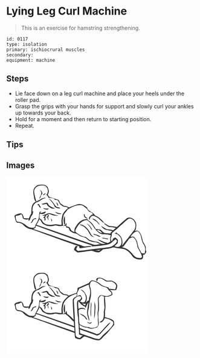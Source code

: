 # Lying Leg Curl Machine
> This is an exercise for hamstring strengthening.

``` 
id: 0117 
type: isolation 
primary: ischiocrural muscles 
secondary:  
equipment: machine 
``` 

## Steps

 - Lie face down on a leg curl machine and place your heels under the roller pad.
 - Grasp the grips with your hands for support and slowly curl your ankles up towards your back.
 - Hold for a moment and then return to starting position.
 - Repeat.

## Tips


## Images

<svg width="278pt" height="175pt" viewBox="0 0 278 175" xmlns="http://www.w3.org/2000/svg"><g fill="#FFF"><path d="M0 0h278v148.5c-2.13-2.72-.65-6.27-1.23-9.38-1.22-3.73-3.69-6.88-5.52-10.3-1.72-7.1-2.77-15.13-8.48-20.31-2.21-2.09-5.35-1.1-8.01-.93.59-.65 1.79-1.95 2.38-2.6.72-5.7 2.19-12.35-1.83-17.21-3.2-4.95-10.16-8.27-15.66-5.17-6.94 5.59-13.41 11.75-20.13 17.6-4.75-1.33-9.7-1.35-14.54-2.06-3.32-1.19-6.11-3.52-9.33-4.95-5.42-6.52-11.6-13.21-19.81-16.07-2.81-7.4-13.75-7.27-15.29-15.44-5.42-4.78-13.01-9.06-20.36-6.26-5.23 2.1-10.72 3.5-15.82 5.91-3.02-2-6.51-3.09-10.13-3.11-1.74-1.46-3.66-2.66-5.52-3.95-3.3-2.11-3-7.44-7.12-8.65-5.34-1.42-10.47-3.55-15.87-4.72-1.15-1.52-2.26-3.07-3.4-4.61.92-2.6 2.5-5.26 1.94-8.12-.66-2.62-1.3-5.3-2.53-7.72-2.2-1.88-4.52-4.32-7.66-4.21-5.51-.17-11.94-.64-16.05 3.81-4.6 3.69-5.2 10.28-4 15.68 1.14 4.87.82 10.45 4.45 14.36-5.45 1.74-7.92 7.64-8.48 12.88-.16 3.5-.42 7-.58 10.5-1.98 2.95-3.41 6.21-4.66 9.52-3.36-.06-6.71-.2-10.06-.47-.76-3.74-1.86-9.16-6.55-9.49-4.32.96-9.21 1.61-12.22 5.22 1.71 4.29 1.53 9.36 4.81 12.94 4.3.9 9.39.82 12.57 4.35 4.27 4.61 9.81 8.1 16.13 8.95 11.02 3.38 21.69 7.85 32.6 11.58 20.7 7.64 41.47 15.08 62.36 22.19.34 1.31.63 2.65 1.12 3.92 7.9-.36 15.56-2.49 23.42-3.21-.75-.54-1.49-1.07-2.23-1.6-3.27.34-6.52.79-9.78 1.13-3.14.5-5.98-1.28-8.78-2.38-31.71-10.15-63.01-21.66-94.65-32.04 1.53-.93 3.04-1.89 4.54-2.86.07-.88.23-2.65.3-3.53 3.18.47 6.23 1.48 9.17 2.73 34.45 12.33 68.78 25 103.51 36.53l-3.02.06c.77.51 1.54 1.03 2.31 1.54 6.6-.5 13.2-.98 19.75-1.93 6.24-.8 12.9-1.24 18.23-4.96 2.9-2.51 5.42-5.51 8.8-7.42 1.02 1.36 3.43 2.51 2.49 4.54-3.03 6.24-9.38 10.26-16.14 11.32-13.18 2.2-26.57 2.75-39.75 4.92-6.76 1.34-13.67 1.71-20.52 2.35-2.2.36-3.29-2.06-4.65-3.33 1.13-2.12 2.2-4.27 3.21-6.45-.94.07-2.84.2-3.78.27-1.79 2.2-3.45 4.62-3.45 7.58 2.48 1.69 4.62 3.96 7.4 5.16 8.75-.49 17.37-2.45 26.09-3.32 2.45-.39 4.7.84 6.95 1.58 3.16 1.22 6.65 1.57 10 1.13 2.63-1.36 4.65-3.6 6.84-5.54 6.41-1.26 13.17-1.06 19.23-3.74 1.59-.81 3.32 0 4.94.25 6.37 1.74 13.18 1.14 19.42 3.46 6.99 3 12.07 9.02 16.25 15.16 4.26 3.56 9.79 5.43 15.35 4.74 4.8.24 5.19-6.08 4.23-9.45 3.86 1.65 5.32-3.08 6.76-5.54l.04.48V175H0V0z"/><path d="M63.96 18.53c3.64-.88 7.45-1.27 11.18-.69 7.05 2.25 10.06 12.95 4.33 18.06 1.9 1.98 3.39 4.3 4.71 6.7 3.83-.49 7.79.06 11.17 1.98.33.45.99 1.36 1.32 1.81 1.92.28 4.23-.29 5.73 1.26 2.4 3.25 3.67 7.47 7.34 9.63 2.76 2.79 6.85 3.08 10.54 3.25.7.78 1.42 1.56 2.14 2.33-3.58 2.61-6.44 6.11-9.1 9.62-2.21 2.73-2.27 6.3-3.15 9.54-1.27 4.46-.32 9.09-.45 13.64-3.68.53-7.22-.8-10.86-.97-4.37-.44-8.5 1.79-12.89.89-5.97.61-12.12-2.29-14.75-7.82-.93-2.53-3.37-3.61-5.54-4.84-.11-2.97.37-5.92.72-8.86 4.2.14 11.2.98 12.01-4.7-3.77.86-7.29 2.6-11.15 3.12.73-1.2 1.44-2.42 2.12-3.66-1.3.76-2.86 1.28-3.84 2.5-.47 3.33-.18 6.76-1.01 10.05-.88 4.8-3.34 9.1-5.84 13.22-1.22 2.02-1.38 4.58-2.89 6.43-5.1 1.21-10.71.48-14.83-2.94-4.79-4.06-10.47-7.81-16.96-8-1.06-.32-2.13-.63-3.21-.92-1.63-3.46-2.85-7.42-1.91-11.25 3.69-.22 7.19-1.1 10.29-3.15 3.44 1.22 2.44 6.03 4.25 8.74 3.38 2.12 7.34 1.92 11.13 1.35l-.64 2.84c2.89-.28 3.24-3.43 4.08-5.59.73-2.69 2.66-4.76 4.17-7.03.4-2.36.99-4.69 1.54-7.02-.5.44-1.52 1.33-2.02 1.77.68-4.02-.22-8.39 1.97-12.04 1.79-4.6 6.38-7.27 10.99-8.32 4.36-2.25 7.96-6.22 13.2-6.43-.27-.28-.79-.85-1.05-1.14-3 .84-6.24 1.26-8.85 3.08-2.3 1.57-4.74 2.94-7.39 3.83-.23.33-.68 1-.91 1.34-1.49-6.33-3.8-12.55-4.37-19.04-.86-5.69 3.5-10.87 8.68-12.57m2.93 8.99c.87 1.14 2.13 2.03 2.66 3.4.11 4.89-2.81 8.95-4.31 13.4 2.31-1.51 3.4-4.11 3.52-6.79 1.01-1.09 1.94-2.25 2.85-3.43-.43-2.88-1.17-6.33-4.72-6.58m6.17 8.99c.33.13 1 .39 1.34.53 1.09-1.52 2.79-2.28 4.39-3.12-2.47-.77-4.61.27-5.73 2.59m10.86 6.84c4.51 5.24 10.01 10.03 12.24 16.79 3.08 2.54 7.08 3.16 10.96 3.07-1.31-2.97-4.82-1.89-7.18-3.07-2.38-1.69-3.69-4.37-5.49-6.59-2.75-4.08-6.28-7.68-10.53-10.2m14.97 7.42c1.15 2.62 2.38 5.19 3.43 7.85 1.51-3.22-.95-6.07-3.43-7.85m-29.18 3.89c3.22 2.03 6.79-.31 10.18-.47 1.85 4.67 6.23 7.16 10.54 9.17 2.23.41 4.52.22 6.78.3-3.05-1.64-6.53-2.38-9.38-4.39-1.88-1.42-4.67-2.54-4.51-5.35l-2.93-2.18c-3.58.9-7.19 1.7-10.68 2.92m-8.77 1.45c.93.23 1.86.46 2.8.68 1.17 2.13 2 5.17 5 5.04-1.22-2.71-2.88-5.18-4.42-7.7-1.12.67-2.25 1.33-3.38 1.98m11.77 6.36c2.48 2.3 5.92 3.28 9.25 3.24.99-.78 1.79-1.75 2.65-2.66-3.98 1.14-7.97.21-11.9-.58m24.23 7.56c2.81 4.25 8.52 5.33 13.09 3.58-4.53-.52-8.98-1.56-13.09-3.58M70.6 76.41c1.94 1.28 4.28 1.34 6.51 1.5-1.29 1.14-2.6 2.26-3.91 3.39.64.3 1.93.9 2.58 1.2.04 1.92-.01 3.85-.01 5.77.8-1 1.58-2.01 2.34-3.04-.38-1.48-.74-2.96-1.08-4.45.79-1.25 1.52-2.54 2.14-3.9 1.08-.6 2.16-1.19 3.25-1.77.99 2.88-1.65 4.28-3.32 6.03l2.2-.09c.89 2.04 1.53 4.17 2.4 6.21 0-2.32-.12-4.66-1.16-6.78 2.97-1.42 1.16-4.15.48-6.39 3.33-.29 6.07 1.64 9.11 2.55 3.79.5 7.72 1.98 11.42.31-6.82.18-12.86-4.24-19.61-4.35-4.4 1.52-8.47 4.13-13.34 3.81m-18.07 8.27c-1.34 2.7-2.56 5.47-4.55 7.79 3.74-.69 4.91-4.67 6.58-7.54 1.67-.56 5.3.05 4.47-2.81-2.2.76-4.38 1.6-6.5 2.56m35.98-2.57c.47 2.46.96 4.92 1.07 7.42.5-1.05 1.01-2.11 1.52-3.16-.34-.4-1.03-1.2-1.37-1.6-.39-.89-.8-1.78-1.22-2.66z"/><path d="M121.68 65.38c7.77-4.29 16.08-9.09 25.26-8.75 5.56 0 9.07 4.64 13.26 7.53 1.71 3.24 4.52 6.62 8.47 6.79 1.25 1.22 2.5 2.45 3.79 3.64-4.25 1.76-10.8 6.16-7.54 11.4 1.11-3.58 2.78-7.83 7.06-8.38 3.5.71 6.66 2.52 9.72 4.31 4.32 3.49 7.88 8.02 13.01 10.45.01.5.04 1.51.06 2.02 3.63 2.04 6.72 5.64 11.14 5.8 3.9.18 7.78.58 11.55 1.68-1.8 1.63-3.61 3.25-5.45 4.84-3.4-1.64-7.2-1.66-10.87-2-4.86-1.1-8.59-4.7-12.97-6.84 1.67 3.15 4.7 5.29 7.6 7.22 4.82 1.25 9.73 2.23 14.67 2.85-1.68 1.4-3.22 2.99-4.06 5.06-3.76-.42-7.57-.39-11.3-.97-3.26-1.51-5.37-4.59-8.14-6.76-2.59-.49-5.26-.48-7.82-1.14-.26.16-.78.48-1.04.63-4.3-7.06-8.74-15.07-16.71-18.48.12-.43.35-1.29.46-1.72-10.17-1.37-19.19 5.96-23.74 14.48-2.66 3.19-3.38 7.46-2.62 11.48-2.38-1.65-5.89-2.11-7.22-4.95-.98-1.62-1.4-3.61-2.82-4.94-1.91-1.12-4.18-1.33-6.24-2.1.18-2.33.28-4.69-.16-7-.53 1.3-1.1 2.59-1.7 3.86-1.51.96-3.32 1.34-4.95 2.07.6-4.53-1.61-9.06-.07-13.5.77-2.66 1.08-5.42 1.7-8.11 2.08-3.8 5.45-6.73 7.67-10.47m32.45 9.57c-1.06 4.45 3.09 8.44 7.4 8.21-1.45-1.25-3.11-2.23-4.55-3.49-1.37-1.53-1.36-3.72-1.72-5.62-.28.22-.85.67-1.13.9m-40.29 13.11c.55 2.57-.35 6.32 2.82 7.38-.12-5.76-.28-11.51-.49-17.27-1.45 3.08-3.07 6.39-2.33 9.89m56.66-5c2.64 3.63 7.76 4.43 10.34 8.16 1.41 1.89 3.02 3.65 5.1 4.81-3.5-5.8-8.42-11.68-15.44-12.97zM235.5 89.5c2.69-2.25 5.33-4.7 8.49-6.25 4.64-.61 9.08 2.79 10.74 7 2.45 4.2 1.87 9.31.52 13.75-4.08 5.91-8.74 11.4-12.97 17.2-1.25 1.77-2.61 3.46-4.23 4.91-3.04 3.54-5.51 7.52-8.52 11.08 3.13-9.24-.64-20.84-10.02-24.68-.1-.63-.28-1.9-.38-2.53-.31.43-.92 1.29-1.23 1.72-1.07.22-2.14.45-3.2.69 1.94 1.03 3.99 1.88 6.18 2.24 2.57 2.28 5.28 4.61 6.73 7.81 1.53 4.97 2.3 11.23-1.74 15.27-3.05 2.87-7.55 1.88-11 .38 2.1-2.06 4.09-4.23 6.33-6.13.26-2.19.45-4.38.42-6.58-1.63-1.42-3.09-3.02-4.7-4.47-3.69-.1-5.67 3.35-6.78 6.37-.37.18-1.12.54-1.49.73-.48-2.27-1.88-4.66-.68-6.93 1.17-2.82 1.73-5.84 1.74-8.88 3.73-3.84 8.37-6.68 12.18-10.44 4.29-4.37 9.54-7.67 13.61-12.26z"/><path d="M65.88 84.14c2.65 2.85 3.87 6.68 6.57 9.53 3.51 1.47 6.68 3.81 10.49 4.48 4.09.65 8.29.27 12.25-.87 4.31-1.35 8.45 1.79 12.78.82 3.3-.54 6.66-.08 9.94-.74.42 1.25.81 2.52 1.2 3.79 1.56.32 3.17.49 4.68 1.05 1.5 1.98 1.11 5.22 3.63 6.43 3.24 1.87 6.44 4.26 10.35 4.33 4.51 1.19 7.62 5.52 12.36 6.28 3.4.4 6.46 2.03 9.34 3.78 4.11 5.32 11.4 6.86 17.76 7.07 3.42.67 6.52 2.33 9.58 3.95-5.3.17-10.94 2.88-15.97.11-37.21-12.47-74.01-26.09-111.23-38.57 2.59-3.51 4.54-7.45 6.27-11.44z"/><path d="M148.86 90.58c2.92-2.92 7.1-4.3 11.18-4.19 6.39 3.77 11.16 9.59 14.83 15.96 4.27 5.17 9.04 10.98 16.09 12.01 5.49.41 11.58-.21 16.53 2.34-1.42 3.91-1.59 8.1-.74 12.16-1.7.98-3.37 2.01-5.03 3.05-7.45-1.61-14.07-5.41-21.27-7.71 4.94 3.91 10.66 6.9 16.61 8.96-2.52.03-5.05.47-7.57.21-3.71-.86-6.57-3.87-10.47-4.16-4.48-.35-8.64-2.08-12.96-3.18-3.53-1.34-5.6-5.06-9.14-6.33-7.47-1.12-14.03-5.29-19.68-10.09-.94-3.24 1.34-6.09 2.91-8.69 1.96-4.13 5.26-7.43 8.71-10.34m10.31 2.57c3.02 2.54 6.43 4.99 7.96 8.79.67 1.77 1.95 3.14 3.6 4.04-2.33-5.33-5.69-10.94-11.56-12.83m-13.61 1.84c2.27 1.79 5.14 2.44 7.67 3.74 2.01 1.3 3.47 3.25 5.24 4.85 4.24 3.64 5.87 9.25 9.33 13.52 1.9 2.35 5.07 2.56 7.75 3.45-3.73-1.83-7.26-4.25-8.63-8.38-2.66-5.19-6.32-9.79-10.82-13.5-3.25-1.85-6.62-4.01-10.54-3.68m26.54 18.24c1.09 1.27 2.34 2.46 4.12 2.59 3.99.63 7.09 4.14 11.33 3.51-4.5-3.51-10.12-4.52-15.45-6.1m16.93 8.08c3.66 2.52 8.5 1.45 12.46 3.34.09-.4.28-1.19.38-1.59-4.25-.77-8.51-1.64-12.84-1.75z"/><path d="M180.08 105.86c4.67-.43 7.78 3.12 10.31 6.46-3.96-.96-8.05-2.95-10.31-6.46zM246.56 119.39c3.51-5.11 8.09-10.99 14.97-10.76 2.52 2.97 5.11 6.17 5.85 10.1 1.26 5.56 2.03 11.52 5.62 16.17 3.62 5.23 2.95 11.79 1.65 17.65-2.16-.05-4.31-.2-6.39-.76-1.44-4.3-4.75-7.66-5.96-12.04-.55-2.28-1.34-4.51-1.72-6.83-.48-4.7-3.17-8.83-6.12-12.37-1.97-2.4-5.3-1.11-7.9-1.16z"/><path d="M244.14 123.03c2.86-1.32 7.16-4 9.82-1.03 5.12 4.99 5.36 12.58 7.08 19.08 3.09 5.83 6.92 11.51 8.35 18.05-1.23 3.58-5.6 2.16-8.45 2.03-6.54-1.04-9.55-7.62-13.96-11.72-4.63-5.04-10.87-8.2-17.56-9.43 1.28-.83 3.04-1.13 3.96-2.45 3.66-4.79 7.05-9.79 10.76-14.53zM176.74 146.43c3.44-.53 6.9-.88 10.36-1.29-1.01.61-2.01 1.23-3 1.85-2.46-.2-4.91-.37-7.36-.56z"/></g><g fill="#333"><path d="M58.03 20.05c4.11-4.45 10.54-3.98 16.05-3.81 3.14-.11 5.46 2.33 7.66 4.21 1.23 2.42 1.87 5.1 2.53 7.72.56 2.86-1.02 5.52-1.94 8.12 1.14 1.54 2.25 3.09 3.4 4.61 5.4 1.17 10.53 3.3 15.87 4.72 4.12 1.21 3.82 6.54 7.12 8.65 1.86 1.29 3.78 2.49 5.52 3.95 3.62.02 7.11 1.11 10.13 3.11 5.1-2.41 10.59-3.81 15.82-5.91 7.35-2.8 14.94 1.48 20.36 6.26 1.54 8.17 12.48 8.04 15.29 15.44 8.21 2.86 14.39 9.55 19.81 16.07 3.22 1.43 6.01 3.76 9.33 4.95 4.84.71 9.79.73 14.54 2.06 6.72-5.85 13.19-12.01 20.13-17.6 5.5-3.1 12.46.22 15.66 5.17 4.02 4.86 2.55 11.51 1.83 17.21-.59.65-1.79 1.95-2.38 2.6 2.66-.17 5.8-1.16 8.01.93 5.71 5.18 6.76 13.21 8.48 20.31 1.83 3.42 4.3 6.57 5.52 10.3.58 3.11-.9 6.66 1.23 9.38v1.31l-.04-.48c-1.44 2.46-2.9 7.19-6.76 5.54.96 3.37.57 9.69-4.23 9.45-5.56.69-11.09-1.18-15.35-4.74-4.18-6.14-9.26-12.16-16.25-15.16-6.24-2.32-13.05-1.72-19.42-3.46-1.62-.25-3.35-1.06-4.94-.25-6.06 2.68-12.82 2.48-19.23 3.74-2.19 1.94-4.21 4.18-6.84 5.54-3.35.44-6.84.09-10-1.13-2.25-.74-4.5-1.97-6.95-1.58-8.72.87-17.34 2.83-26.09 3.32-2.78-1.2-4.92-3.47-7.4-5.16 0-2.96 1.66-5.38 3.45-7.58.94-.07 2.84-.2 3.78-.27-1.01 2.18-2.08 4.33-3.21 6.45 1.36 1.27 2.45 3.69 4.65 3.33 6.85-.64 13.76-1.01 20.52-2.35 13.18-2.17 26.57-2.72 39.75-4.92 6.76-1.06 13.11-5.08 16.14-11.32.94-2.03-1.47-3.18-2.49-4.54-3.38 1.91-5.9 4.91-8.8 7.42-5.33 3.72-11.99 4.16-18.23 4.96-6.55.95-13.15 1.43-19.75 1.93-.77-.51-1.54-1.03-2.31-1.54l3.02-.06c-34.73-11.53-69.06-24.2-103.51-36.53-2.94-1.25-5.99-2.26-9.17-2.73-.07.88-.23 2.65-.3 3.53-1.5.97-3.01 1.93-4.54 2.86 31.64 10.38 62.94 21.89 94.65 32.04 2.8 1.1 5.64 2.88 8.78 2.38 3.26-.34 6.51-.79 9.78-1.13.74.53 1.48 1.06 2.23 1.6-7.86.72-15.52 2.85-23.42 3.21-.49-1.27-.78-2.61-1.12-3.92-20.89-7.11-41.66-14.55-62.36-22.19-10.91-3.73-21.58-8.2-32.6-11.58-6.32-.85-11.86-4.34-16.13-8.95-3.18-3.53-8.27-3.45-12.57-4.35-3.28-3.58-3.1-8.65-4.81-12.94 3.01-3.61 7.9-4.26 12.22-5.22 4.69.33 5.79 5.75 6.55 9.49 3.35.27 6.7.41 10.06.47 1.25-3.31 2.68-6.57 4.66-9.52.16-3.5.42-7 .58-10.5.56-5.24 3.03-11.14 8.48-12.88-3.63-3.91-3.31-9.49-4.45-14.36-1.2-5.4-.6-11.99 4-15.68m5.93-1.52c-5.18 1.7-9.54 6.88-8.68 12.57.57 6.49 2.88 12.71 4.37 19.04.23-.34.68-1.01.91-1.34 2.65-.89 5.09-2.26 7.39-3.83 2.61-1.82 5.85-2.24 8.85-3.08.26.29.78.86 1.05 1.14-5.24.21-8.84 4.18-13.2 6.43-4.61 1.05-9.2 3.72-10.99 8.32-2.19 3.65-1.29 8.02-1.97 12.04.5-.44 1.52-1.33 2.02-1.77-.55 2.33-1.14 4.66-1.54 7.02-1.51 2.27-3.44 4.34-4.17 7.03-.84 2.16-1.19 5.31-4.08 5.59l.64-2.84c-3.79.57-7.75.77-11.13-1.35-1.81-2.71-.81-7.52-4.25-8.74-3.1 2.05-6.6 2.93-10.29 3.15-.94 3.83.28 7.79 1.91 11.25 1.08.29 2.15.6 3.21.92 6.49.19 12.17 3.94 16.96 8 4.12 3.42 9.73 4.15 14.83 2.94 1.51-1.85 1.67-4.41 2.89-6.43 2.5-4.12 4.96-8.42 5.84-13.22.83-3.29.54-6.72 1.01-10.05.98-1.22 2.54-1.74 3.84-2.5-.68 1.24-1.39 2.46-2.12 3.66 3.86-.52 7.38-2.26 11.15-3.12-.81 5.68-7.81 4.84-12.01 4.7-.35 2.94-.83 5.89-.72 8.86 2.17 1.23 4.61 2.31 5.54 4.84 2.63 5.53 8.78 8.43 14.75 7.82 4.39.9 8.52-1.33 12.89-.89 3.64.17 7.18 1.5 10.86.97.13-4.55-.82-9.18.45-13.64.88-3.24.94-6.81 3.15-9.54 2.66-3.51 5.52-7.01 9.1-9.62-.72-.77-1.44-1.55-2.14-2.33-3.69-.17-7.78-.46-10.54-3.25-3.67-2.16-4.94-6.38-7.34-9.63-1.5-1.55-3.81-.98-5.73-1.26-.33-.45-.99-1.36-1.32-1.81-3.38-1.92-7.34-2.47-11.17-1.98-1.32-2.4-2.81-4.72-4.71-6.7 5.73-5.11 2.72-15.81-4.33-18.06-3.73-.58-7.54-.19-11.18.69m57.72 46.85c-2.22 3.74-5.59 6.67-7.67 10.47-.62 2.69-.93 5.45-1.7 8.11-1.54 4.44.67 8.97.07 13.5 1.63-.73 3.44-1.11 4.95-2.07.6-1.27 1.17-2.56 1.7-3.86.44 2.31.34 4.67.16 7 2.06.77 4.33.98 6.24 2.1 1.42 1.33 1.84 3.32 2.82 4.94 1.33 2.84 4.84 3.3 7.22 4.95-.76-4.02-.04-8.29 2.62-11.48 4.55-8.52 13.57-15.85 23.74-14.48-.11.43-.34 1.29-.46 1.72 7.97 3.41 12.41 11.42 16.71 18.48.26-.15.78-.47 1.04-.63 2.56.66 5.23.65 7.82 1.14 2.77 2.17 4.88 5.25 8.14 6.76 3.73.58 7.54.55 11.3.97.84-2.07 2.38-3.66 4.06-5.06-4.94-.62-9.85-1.6-14.67-2.85-2.9-1.93-5.93-4.07-7.6-7.22 4.38 2.14 8.11 5.74 12.97 6.84 3.67.34 7.47.36 10.87 2 1.84-1.59 3.65-3.21 5.45-4.84-3.77-1.1-7.65-1.5-11.55-1.68-4.42-.16-7.51-3.76-11.14-5.8-.02-.51-.05-1.52-.06-2.02-5.13-2.43-8.69-6.96-13.01-10.45-3.06-1.79-6.22-3.6-9.72-4.31-4.28.55-5.95 4.8-7.06 8.38-3.26-5.24 3.29-9.64 7.54-11.4-1.29-1.19-2.54-2.42-3.79-3.64-3.95-.17-6.76-3.55-8.47-6.79-4.19-2.89-7.7-7.53-13.26-7.53-9.18-.34-17.49 4.46-25.26 8.75M235.5 89.5c-4.07 4.59-9.32 7.89-13.61 12.26-3.81 3.76-8.45 6.6-12.18 10.44-.01 3.04-.57 6.06-1.74 8.88-1.2 2.27.2 4.66.68 6.93.37-.19 1.12-.55 1.49-.73 1.11-3.02 3.09-6.47 6.78-6.37 1.61 1.45 3.07 3.05 4.7 4.47.03 2.2-.16 4.39-.42 6.58-2.24 1.9-4.23 4.07-6.33 6.13 3.45 1.5 7.95 2.49 11-.38 4.04-4.04 3.27-10.3 1.74-15.27-1.45-3.2-4.16-5.53-6.73-7.81-2.19-.36-4.24-1.21-6.18-2.24 1.06-.24 2.13-.47 3.2-.69.31-.43.92-1.29 1.23-1.72.1.63.28 1.9.38 2.53 9.38 3.84 13.15 15.44 10.02 24.68 3.01-3.56 5.48-7.54 8.52-11.08 1.62-1.45 2.98-3.14 4.23-4.91 4.23-5.8 8.89-11.29 12.97-17.2 1.35-4.44 1.93-9.55-.52-13.75-1.66-4.21-6.1-7.61-10.74-7-3.16 1.55-5.8 4-8.49 6.25M65.88 84.14c-1.73 3.99-3.68 7.93-6.27 11.44 37.22 12.48 74.02 26.1 111.23 38.57 5.03 2.77 10.67.06 15.97-.11-3.06-1.62-6.16-3.28-9.58-3.95-6.36-.21-13.65-1.75-17.76-7.07-2.88-1.75-5.94-3.38-9.34-3.78-4.74-.76-7.85-5.09-12.36-6.28-3.91-.07-7.11-2.46-10.35-4.33-2.52-1.21-2.13-4.45-3.63-6.43-1.51-.56-3.12-.73-4.68-1.05-.39-1.27-.78-2.54-1.2-3.79-3.28.66-6.64.2-9.94.74-4.33.97-8.47-2.17-12.78-.82-3.96 1.14-8.16 1.52-12.25.87-3.81-.67-6.98-3.01-10.49-4.48-2.7-2.85-3.92-6.68-6.57-9.53m82.98 6.44c-3.45 2.91-6.75 6.21-8.71 10.34-1.57 2.6-3.85 5.45-2.91 8.69 5.65 4.8 12.21 8.97 19.68 10.09 3.54 1.27 5.61 4.99 9.14 6.33 4.32 1.1 8.48 2.83 12.96 3.18 3.9.29 6.76 3.3 10.47 4.16 2.52.26 5.05-.18 7.57-.21-5.95-2.06-11.67-5.05-16.61-8.96 7.2 2.3 13.82 6.1 21.27 7.71 1.66-1.04 3.33-2.07 5.03-3.05-.85-4.06-.68-8.25.74-12.16-4.95-2.55-11.04-1.93-16.53-2.34-7.05-1.03-11.82-6.84-16.09-12.01-3.67-6.37-8.44-12.19-14.83-15.96-4.08-.11-8.26 1.27-11.18 4.19m31.22 15.28c2.26 3.51 6.35 5.5 10.31 6.46-2.53-3.34-5.64-6.89-10.31-6.46m66.48 13.53c2.6.05 5.93-1.24 7.9 1.16 2.95 3.54 5.64 7.67 6.12 12.37.38 2.32 1.17 4.55 1.72 6.83 1.21 4.38 4.52 7.74 5.96 12.04 2.08.56 4.23.71 6.39.76 1.3-5.86 1.97-12.42-1.65-17.65-3.59-4.65-4.36-10.61-5.62-16.17-.74-3.93-3.33-7.13-5.85-10.1-6.88-.23-11.46 5.65-14.97 10.76m-2.42 3.64c-3.71 4.74-7.1 9.74-10.76 14.53-.92 1.32-2.68 1.62-3.96 2.45 6.69 1.23 12.93 4.39 17.56 9.43 4.41 4.1 7.42 10.68 13.96 11.72 2.85.13 7.22 1.55 8.45-2.03-1.43-6.54-5.26-12.22-8.35-18.05-1.72-6.5-1.96-14.09-7.08-19.08-2.66-2.97-6.96-.29-9.82 1.03m-67.4 23.4c2.45.19 4.9.36 7.36.56.99-.62 1.99-1.24 3-1.85-3.46.41-6.92.76-10.36 1.29z"/><path d="M66.89 27.52c3.55.25 4.29 3.7 4.72 6.58-.91 1.18-1.84 2.34-2.85 3.43-.12 2.68-1.21 5.28-3.52 6.79 1.5-4.45 4.42-8.51 4.31-13.4-.53-1.37-1.79-2.26-2.66-3.4zM73.06 36.51c1.12-2.32 3.26-3.36 5.73-2.59-1.6.84-3.3 1.6-4.39 3.12-.34-.14-1.01-.4-1.34-.53zM83.92 43.35c4.25 2.52 7.78 6.12 10.53 10.2 1.8 2.22 3.11 4.9 5.49 6.59 2.36 1.18 5.87.1 7.18 3.07-3.88.09-7.88-.53-10.96-3.07-2.23-6.76-7.73-11.55-12.24-16.79z"/><path d="M98.89 50.77c2.48 1.78 4.94 4.63 3.43 7.85-1.05-2.66-2.28-5.23-3.43-7.85zM69.71 54.66c3.49-1.22 7.1-2.02 10.68-2.92l2.93 2.18c-.16 2.81 2.63 3.93 4.51 5.35 2.85 2.01 6.33 2.75 9.38 4.39-2.26-.08-4.55.11-6.78-.3-4.31-2.01-8.69-4.5-10.54-9.17-3.39.16-6.96 2.5-10.18.47zM60.94 56.11c1.13-.65 2.26-1.31 3.38-1.98 1.54 2.52 3.2 4.99 4.42 7.7-3 .13-3.83-2.91-5-5.04-.94-.22-1.87-.45-2.8-.68zM72.71 62.47c3.93.79 7.92 1.72 11.9.58-.86.91-1.66 1.88-2.65 2.66-3.33.04-6.77-.94-9.25-3.24zM96.94 70.03c4.11 2.02 8.56 3.06 13.09 3.58-4.57 1.75-10.28.67-13.09-3.58zM70.6 76.41c4.87.32 8.94-2.29 13.34-3.81 6.75.11 12.79 4.53 19.61 4.35-3.7 1.67-7.63.19-11.42-.31-3.04-.91-5.78-2.84-9.11-2.55.68 2.24 2.49 4.97-.48 6.39 1.04 2.12 1.16 4.46 1.16 6.78-.87-2.04-1.51-4.17-2.4-6.21l-2.2.09c1.67-1.75 4.31-3.15 3.32-6.03-1.09.58-2.17 1.17-3.25 1.77-.62 1.36-1.35 2.65-2.14 3.9.34 1.49.7 2.97 1.08 4.45-.76 1.03-1.54 2.04-2.34 3.04 0-1.92.05-3.85.01-5.77-.65-.3-1.94-.9-2.58-1.2 1.31-1.13 2.62-2.25 3.91-3.39-2.23-.16-4.57-.22-6.51-1.5zM154.13 74.95c.28-.23.85-.68 1.13-.9.36 1.9.35 4.09 1.72 5.62 1.44 1.26 3.1 2.24 4.55 3.49-4.31.23-8.46-3.76-7.4-8.21zM113.84 88.06c-.74-3.5.88-6.81 2.33-9.89.21 5.76.37 11.51.49 17.27-3.17-1.06-2.27-4.81-2.82-7.38zM52.53 84.68c2.12-.96 4.3-1.8 6.5-2.56.83 2.86-2.8 2.25-4.47 2.81-1.67 2.87-2.84 6.85-6.58 7.54 1.99-2.32 3.21-5.09 4.55-7.79z"/><path d="M88.51 82.11c.42.88.83 1.77 1.22 2.66.34.4 1.03 1.2 1.37 1.6-.51 1.05-1.02 2.11-1.52 3.16-.11-2.5-.6-4.96-1.07-7.42zM170.5 83.06c7.02 1.29 11.94 7.17 15.44 12.97-2.08-1.16-3.69-2.92-5.1-4.81-2.58-3.73-7.7-4.53-10.34-8.16zM159.17 93.15c5.87 1.89 9.23 7.5 11.56 12.83-1.65-.9-2.93-2.27-3.6-4.04-1.53-3.8-4.94-6.25-7.96-8.79zM145.56 94.99c3.92-.33 7.29 1.83 10.54 3.68 4.5 3.71 8.16 8.31 10.82 13.5 1.37 4.13 4.9 6.55 8.63 8.38-2.68-.89-5.85-1.1-7.75-3.45-3.46-4.27-5.09-9.88-9.33-13.52-1.77-1.6-3.23-3.55-5.24-4.85-2.53-1.3-5.4-1.95-7.67-3.74zM172.1 113.23c5.33 1.58 10.95 2.59 15.45 6.1-4.24.63-7.34-2.88-11.33-3.51-1.78-.13-3.03-1.32-4.12-2.59zM189.03 121.31c4.33.11 8.59.98 12.84 1.75-.1.4-.29 1.19-.38 1.59-3.96-1.89-8.8-.82-12.46-3.34z"/></g></svg>
<svg width="278pt" height="175pt" viewBox="0 0 278 175" xmlns="http://www.w3.org/2000/svg"><g fill="#FFF"><path d="M0 0h278v175H0V0m62.85 16.89c-3.31 1.36-6.07 3.92-7.97 6.92-2.95 6.56-.32 13.56.58 20.24.6 2.42 1.34 5.46 4.08 6.27-3.24-.7-5.05 2.14-6.78 4.24-3.7 5.63-2.76 12.57-3.35 18.94-2.07 2.88-3.45 6.15-4.62 9.47-3.39-.03-6.78-.16-10.15-.51-.56-3.86-1.9-9.14-6.59-9.54-4.31 1.3-9.49 1.51-12.28 5.57 2.5 4.01 1 9.98 5.53 12.72l.04.14c4.1.87 9.05.75 11.99 4.24 4.26 4.54 9.77 8.29 16.14 8.77 7.85 2.26 15.35 5.63 23.13 8.16 20.89 7.87 42.03 15.06 62.99 22.72.11 3.25.34 6.5 1.08 9.68 3.23 1.59 6.61 3.18 10.33 2.88 2.77-1.63 4.98-4.09 7.78-5.68 10.27 1.6 19.45 8.62 30.19 7.49 4.19-1.78 6.52-6.01 9.84-8.91 7.33-6.43 12.96-14.48 19.5-21.66-.4-2.66.03-5.64-1.33-8.04-4.67-4.72-11.71-5.02-17.55-7.5.85-3.46.61-6.97.36-10.48 2.1-9.71.73-19.73-.26-29.51 2.44.02 4.89 0 7.32-.34 2.52-1.37 5.65-1.64 7.87-3.46.28-4.32-2.11-8.19-6.02-10 4.55.59 9.16 1.34 13.68.11.89-2.82 2.12-5.7 1.9-8.71-1.14-4.52-5.37-7.23-9.42-8.86-3.66-1.77-7.77.27-11.56-.74-4.08-1.96-7.69-5.22-12.37-5.67-2.37-.51-4.73.26-7.05.62-.6 1.2-1.2 2.41-1.65 3.68.68.84 1.41 1.65 2.18 2.43.57-1.57 1.12-3.15 1.68-4.73 5.96-2.9 11.01 2.67 15.98 5.16 3.87.86 7.88-.09 11.79.42 3.22 1.52 6.52 3.57 7.97 6.99.71 2.98-.81 5.8-1.75 8.54-4.03-.22-7.97-1.22-12.02-1.28a99.6 99.6 0 0 0-1.36-2.74c-3.71-.95-7.42-1.95-10.99-3.34-4.08-2.19-7.5-5.41-11.45-7.81-2.95-1.39-6.13-2.27-9.32-2.88-3.34.03-5.27 3.05-7.04 5.43-7.45 3.1-14.71 6.65-22.23 9.58-.32 1.8-.64 3.62-.62 5.46-.83 1.74-.69 4.46-3.03 4.87-5.36 1.77-10.59 3.98-16.08 5.36l1.55-1.29c-.91-.36-2.72-1.07-3.63-1.43-1.89-.33-3.8-.47-5.7-.64-1.84-2.05-4.44-3.1-6.54-4.81-1.48-1.71-1.92-4.03-3.17-5.89-1.98-2.37-5.25-2.6-8.01-3.46-3.59-.87-6.88-2.81-10.62-3.1-1.19-1.56-2.32-3.17-3.49-4.75 1.02-2.61 2.61-5.33 1.95-8.24-.7-2.64-1.58-5.23-2.38-7.84-2.58-1.35-4.61-4.14-7.78-3.95-3.76-.12-7.6-.21-11.27.69z"/><path d="M55.5 27.17c1.38-5.06 6.3-8.82 11.48-9.2 3.81-.46 8.32-1.08 11.42 1.72 3.68 3.21 4.73 8.64 3.57 13.25-.88.93-1.75 1.88-2.6 2.83 1.89 2.07 3.45 4.4 4.81 6.85 3.83-.46 7.8.02 11.16 2.03.32.43.96 1.31 1.29 1.75 1.91.27 4.17-.2 5.69 1.26 2.47 3.25 3.74 7.49 7.43 9.69 2.76 2.73 6.82 3.03 10.48 3.2.71.78 1.43 1.54 2.15 2.3-4.18 3.32-7.94 7.4-10.52 12.1-2.26 6.67-2.72 13.71-2.15 20.71-3.65.46-7.16-.82-10.77-.99-4.41-.46-8.57 1.79-12.98.88-5.95.57-12.07-2.26-14.7-7.78-.99-2.55-3.4-3.79-5.71-4.92.25-2.91.51-5.83.79-8.74 4.29.04 11.2.99 12.15-4.74-3.81.71-7.3 2.6-11.18 3.06a81.63 81.63 0 0 0 2.18-3.59c-1.37.67-2.71 1.38-4.04 2.12-.29 3.8-.15 7.67-1.18 11.38-.99 4.66-3.58 8.74-5.9 12.83-1 1.84-1.18 4.1-2.54 5.73-2.84.85-5.87.67-8.77.24-5.63-1.39-9.12-6.6-14.4-8.72-3.59-2.11-7.81-2.32-11.79-3.16-1.51-3.14-2.5-6.61-2.28-10.12 1.53-2.56 4.93-1.07 7.14-2.53 1.59-.62 3.22-2.59 4.94-1.2 1.65 2.79.88 7.11 4.18 8.77 2.92 1.83 6.43.85 9.65.79-.16.69-.49 2.07-.65 2.76 2.97-.28 3.35-3.49 4.22-5.73.77-2.63 2.66-4.69 4.13-6.95.35-2.03.83-4.04 1.33-6.05-.62.08-1.85.23-2.47.31.28-.23.83-.7 1.11-.93-.68-5.71.71-12.22 5.61-15.76 2.77-2.67 7.05-2.38 9.91-4.93 3.12-2.58 6.83-4.13 10.74-5.06-7.23-1.7-12.77 4.59-19.05 6.97-1.21-7.48-4.97-14.71-3.88-22.43m11.42.3c.88 1.13 1.93 2.13 2.62 3.39.03 4.91-2.96 9-4.27 13.56 1.64-1.3 2.66-3.13 3.6-4.96-.15-.42-.45-1.27-.61-1.69 4.63-2.03 3.82-9.75-1.34-10.3m8.06 6.43c-.87 1.12-1.41 2.45-2.04 3.71 1.98-1.18 3.84-2.56 5.83-3.73-1.26-.08-2.54-.27-3.79.02m8.91 9.42c4.52 5.26 9.99 10.09 12.28 16.85 3.11 2.51 7.12 3.26 11.04 3.03-1.4-2.91-4.8-1.95-7.22-3.07-2.39-1.67-3.71-4.36-5.51-6.58-2.77-4.09-6.29-7.74-10.59-10.23m14.94 7.42c1.18 2.67 2.42 5.31 3.55 7.99 1.44-3.29-.93-6.24-3.55-7.99m-29.17 3.87c3.18 2.06 6.79-.13 10.16-.4 1.94 4.64 6.28 7.2 10.64 9.19 2.24.39 4.53.23 6.79.31-3.95-2.03-8.38-3.16-11.79-6.14-1.4-.76-2-2.16-2.16-3.68-.96-.73-1.92-1.45-2.88-2.18-3.61.89-7.23 1.72-10.76 2.9m-8.9 1.53c.97.22 1.94.44 2.91.64 1.19 2.16 2.09 5.13 5.08 5.13-1.16-2.76-2.83-5.25-4.38-7.79-1.2.68-2.4 1.35-3.61 2.02m11.9 6.3c2.46 2.35 5.92 3.31 9.26 3.31 1.02-.79 1.85-1.79 2.73-2.73-4.01 1.16-8.03.2-11.99-.58m24.19 7.66c2.92 4.14 8.67 5.4 13.21 3.39-4.59-.33-8.98-1.62-13.21-3.39m-26.32 6.32c1.95 1.24 4.27 1.36 6.51 1.54-1.29 1.12-2.59 2.22-3.88 3.33.65.31 1.96.93 2.61 1.25.04 1.96-.02 3.93 0 5.9 2.64-1.95 2.17-4.97 1.33-7.68.77-1.25 1.48-2.52 2.09-3.85 1.06-.6 2.12-1.19 3.19-1.77 1.01 2.79-1.38 4.11-3.21 5.56.98.28 1.96.52 2.96.74.23 2.02.62 4.03 1.41 5.91.12-2.34.41-4.88-1.33-6.77.58-.39 1.73-1.17 2.31-1.56-.46-1.66-1.01-3.29-1.47-4.95 3.3-.19 6.05 1.67 9.07 2.6 3.84.43 7.93 2.23 11.56.06-1.19.05-2.39.13-3.58.22-4.94-1.75-9.97-3.42-15.1-4.46-4.94.9-9.18 4.38-14.47 3.93m-18.02 8.23c-1.36 2.72-2.59 5.51-4.56 7.87 3.72-.71 4.94-4.61 6.61-7.49 2-.46 4.77-.35 4.9-3.09-2.33.86-4.68 1.69-6.95 2.71m35.94-1.97c.61 2.26.99 4.56 1.13 6.9.48-1 .96-1.99 1.45-2.98-.77-1.28-1.51-2.58-2.21-3.9l-.37-.02zM168.23 33.45c.69-.25 2.08-.76 2.77-1.01 7.77.31 13.06 6.37 19.23 10.21 4.24 1.92 10.84 1.85 12.42 7.1 1.84 2.06 4.19 3.59 5.96 5.71.17 1.4.14 2.81.15 4.23-.27-.1-.81-.3-1.07-.4-2.17 1.18-4.42 2.27-6.86 2.72-4.86 1.06-9.47-2.79-14.29-1.37-2.53 2.01-5 4.89-4.72 8.35.45 7.95.8 15.96-.32 23.88-.76 4.11.15 8.25.4 12.37-.98 5.54 1.42 11.16-.52 16.55-1.94 1.65-4.31 2.49-6.73 3.1-.38-.11-1.14-.32-1.51-.42-2.93 2.01-6.39.71-9.2-.83-6.64 0-13.02-2.28-18.52-5.91-1.4-7.13-.82-14.48-1.61-21.68-.11-2.61-1.05-6.01 1.68-7.67 3.9-1.7 8.31-.17 12.4-.25-4.14-3.21-10.25-3.64-14.7-.82-.59-5.01-.71-10.07-.15-15.07 3.55 4.22 7.14 8.72 12.65 10.43.63.93 1.27 1.86 1.93 2.78 1.62-3.62 2.71-7.57 5.47-10.55-1.2 5.39-1.64 10.9-2.49 16.36-1.44 7.1 2.41 13.68 3.71 20.47 1.39-4.06-.99-8.7-1.81-12.87-1.87-5.39 1.62-10.5 1.75-15.85.23-8.54 3.91-16.55 3.98-25.11.03-4.82-.17-9.8-1.98-14.33-1.59-3.44.39-7.07 1.98-10.12m6.6 39.53c.05 4.06.34 8.12.42 12.18-.27 7.32-1.04 14.65-.59 21.98 1.66-6.2 1.71-12.63 2.08-18.99.92-5.14-.34-10.29-1.91-15.17m-6.43.68c-1.03 5.39-.72 10.9-1.17 16.35-.38 4.49-.17 9.06.8 13.47 1.04-4.42-.11-8.97.37-13.45.06-5.45 1.43-10.99 0-16.37m-22.9 23.13c2.93 2.75 6.69 4.36 9.75 6.94 2.17 1.58 2.44 5.18 5.59 5.38-2.47-6.52-8.74-10.77-15.34-12.32m14.68 16.52c1.63 1.91 3.99 3.65 6.65 3.26 1.65-.31 2.44-2 3.48-3.13-1.48.54-2.88 1.27-4.38 1.77-2-.35-3.83-1.29-5.75-1.9z"/><path d="M144.75 47.44c6.35-2.55 12.52-5.53 18.92-7.97.37 4.63 2.72 8.84 2.82 13.49.48 4.36-.96 8.59-2 12.76-.05 2.03-.45 4.03-.97 5.99-.2-.24-.62-.72-.83-.97-1.68 1.56-3.38 3.09-5.16 4.52 2.41-4.14 2.68-9.11 1.75-13.72-2.65-4.98-5.37-11.27-11.65-12.27 2.79 2.59 6.43 4.48 8.1 8.09 2.75 4.89 3.33 11.68-.19 16.34-2.91 1.94-6.43.88-9.11-.92 1.33-1.67 2.88-3.14 4.16-4.83.23-2.52-1.71-4.68-2.57-6.97l-2.55-.84c-1.53.73-3.06 1.44-4.6 2.14-.06-2.09-.46-4.19-.2-6.27 1.41-2.83 2.65-5.75 4.08-8.57zM121.53 66.58c5.01-4.82 11.59-7.12 18.05-9.28.03 1.73.18 3.46.12 5.19-3.39 1.83-7.75 3.95-7.89 8.4.32 12.68 1.08 25.36 2.01 38.01-3.91-4.21-7.98-8.41-12.95-11.36-.55-2.23-1.05-4.48-1.75-6.68a91.43 91.43 0 0 0-1.59 4.47c-1.71.73-3.43 1.41-5.14 2.13.16-5.59-1.48-11.21.69-16.64.08-5.94 4.55-10.29 8.45-14.24m-6.49 28.27c.42.02 1.26.08 1.68.11-.15-5.63-.33-11.23-.57-16.85-3.08 5.04-3.04 11.31-1.11 16.74zM188.29 61.1c2.18-.1 4.04 1.34 6.03 2.05-.99 6.43.3 12.9.42 19.35.87 4.22-1.46 8.18-1.17 12.37.37 4.23-.04 8.54-1.31 12.59-1.14 3.33-4.8 4.57-7.27 6.73 5.4 1.75 8.69-4.34 10.6-8.38 5.95 1.3 11.95 3.32 16.53 7.49.24 1.5.24 3.04.03 4.55-4.43 8.32-12.04 14.07-18.84 20.34-3.23 2.83-5.3 6.79-8.99 9.12-7.41-.03-14.01-3.48-20.96-5.48-5.5-2.3-11.33-3.66-16.8-6.06-.19-2.48-.35-4.95-.47-7.43 11.44 3.95 22.91 7.82 34.26 12.05 2.53-.9 5.21-1.84 6.95-4.01 6.37-7.4 13.44-14.17 19.6-21.74-4.26 1-6.51 4.99-9.45 7.84-4.39 4.44-8.28 9.37-12.84 13.65-1.68.4-3.32.93-4.95 1.47-10.89-5.03-22.68-7.84-33.79-12.37-.41-1.99-.47-4.03-.68-6.04 4.71 2.42 9.52 5.3 14.95 5.53 2.36.28 4.51 1.44 6.84 1.85 3.51.8 6.86-.87 10.26-1.45 5.95-.81 7.02-8.41 5.98-13.27-.05-2.92-.28-5.83-.5-8.74.29-3.31-.46-6.68.4-9.93 1.66-8 .61-16.17.21-24.22-.23-3.41 2.21-6.21 4.96-7.86z"/><path d="M141.39 62.84c2.29-.12 5.27-1.41 6.86.96 1.15 4.2-3.1 6.53-6.59 6.95-.98 2.27-1.58 4.71-1.31 7.2.51 7.83.12 15.72 1.49 23.48.95 4.73.98 9.57 1.04 14.38 1.23 4.23.59 8.67 1.2 12.99.37 3.13.31 6.3.25 9.45 2.58.75 5.17 1.42 7.75 2.2-2.24 1.01-4.21 2.42-5.53 4.51-3.83.4-7.15-1.46-8.89-4.85-1.33-22.7-1.91-45.44-3.59-68.12-.56-4.77 4.14-6.81 7.32-9.15zM149.95 76.73c2.65.46 5.33.6 8.02.66-.63 1.24-1.26 2.47-1.88 3.71-1.99-1.54-3.94-3.14-6.14-4.37zM65.91 84.15c2.55 2.93 3.87 6.69 6.54 9.56 3.25 1.34 6.19 3.45 9.64 4.29 4.35.88 8.88.51 13.13-.7 4.29-1.12 8.42 1.63 12.71.84 3.11-.48 6.28-.1 9.38-.72 3.24 2.68 6.62 5.22 9.48 8.34-.03.78-.1 2.33-.13 3.11.17-.69.52-2.06.69-2.74 1.78 2.5 3.85 4.76 6.44 6.43.9 2.92.51 6.16.95 9.2-24.96-9.01-50.11-17.48-75.21-26.08 2.7-3.49 4.61-7.52 6.38-11.53zM58.58 97.76c5 .47 9.37 3.12 14.15 4.45 20.67 7.36 41.26 14.92 61.98 22.14.35 2.63.56 5.28.7 7.93-19.15-6.89-38.53-13.12-57.7-19.97-8.17-2.51-16.1-5.79-24.32-8.12 1.58-.96 3.15-1.96 4.7-2.97.16-1.16.32-2.31.49-3.46z"/></g><g fill="#333"><path d="M62.85 16.89c3.67-.9 7.51-.81 11.27-.69 3.17-.19 5.2 2.6 7.78 3.95.8 2.61 1.68 5.2 2.38 7.84.66 2.91-.93 5.63-1.95 8.24 1.17 1.58 2.3 3.19 3.49 4.75 3.74.29 7.03 2.23 10.62 3.1 2.76.86 6.03 1.09 8.01 3.46 1.25 1.86 1.69 4.18 3.17 5.89 2.1 1.71 4.7 2.76 6.54 4.81 1.9.17 3.81.31 5.7.64.91.36 2.72 1.07 3.63 1.43l-1.55 1.29c5.49-1.38 10.72-3.59 16.08-5.36 2.34-.41 2.2-3.13 3.03-4.87-.02-1.84.3-3.66.62-5.46 7.52-2.93 14.78-6.48 22.23-9.58 1.77-2.38 3.7-5.4 7.04-5.43 3.19.61 6.37 1.49 9.32 2.88 3.95 2.4 7.37 5.62 11.45 7.81 3.57 1.39 7.28 2.39 10.99 3.34.47.91.92 1.82 1.36 2.74 4.05.06 7.99 1.06 12.02 1.28.94-2.74 2.46-5.56 1.75-8.54-1.45-3.42-4.75-5.47-7.97-6.99-3.91-.51-7.92.44-11.79-.42-4.97-2.49-10.02-8.06-15.98-5.16-.56 1.58-1.11 3.16-1.68 4.73-.77-.78-1.5-1.59-2.18-2.43.45-1.27 1.05-2.48 1.65-3.68 2.32-.36 4.68-1.13 7.05-.62 4.68.45 8.29 3.71 12.37 5.67 3.79 1.01 7.9-1.03 11.56.74 4.05 1.63 8.28 4.34 9.42 8.86.22 3.01-1.01 5.89-1.9 8.71-4.52 1.23-9.13.48-13.68-.11 3.91 1.81 6.3 5.68 6.02 10-2.22 1.82-5.35 2.09-7.87 3.46-2.43.34-4.88.36-7.32.34.99 9.78 2.36 19.8.26 29.51.25 3.51.49 7.02-.36 10.48 5.84 2.48 12.88 2.78 17.55 7.5 1.36 2.4.93 5.38 1.33 8.04-6.54 7.18-12.17 15.23-19.5 21.66-3.32 2.9-5.65 7.13-9.84 8.91-10.74 1.13-19.92-5.89-30.19-7.49-2.8 1.59-5.01 4.05-7.78 5.68-3.72.3-7.1-1.29-10.33-2.88-.74-3.18-.97-6.43-1.08-9.68-20.96-7.66-42.1-14.85-62.99-22.72-7.78-2.53-15.28-5.9-23.13-8.16-6.37-.48-11.88-4.23-16.14-8.77-2.94-3.49-7.89-3.37-11.99-4.24l-.04-.14c-4.53-2.74-3.03-8.71-5.53-12.72 2.79-4.06 7.97-4.27 12.28-5.57 4.69.4 6.03 5.68 6.59 9.54 3.37.35 6.76.48 10.15.51 1.17-3.32 2.55-6.59 4.62-9.47.59-6.37-.35-13.31 3.35-18.94 1.73-2.1 3.54-4.94 6.78-4.24-2.74-.81-3.48-3.85-4.08-6.27-.9-6.68-3.53-13.68-.58-20.24 1.9-3 4.66-5.56 7.97-6.92M55.5 27.17c-1.09 7.72 2.67 14.95 3.88 22.43 6.28-2.38 11.82-8.67 19.05-6.97-3.91.93-7.62 2.48-10.74 5.06-2.86 2.55-7.14 2.26-9.91 4.93-4.9 3.54-6.29 10.05-5.61 15.76-.28.23-.83.7-1.11.93.62-.08 1.85-.23 2.47-.31-.5 2.01-.98 4.02-1.33 6.05-1.47 2.26-3.36 4.32-4.13 6.95-.87 2.24-1.25 5.45-4.22 5.73.16-.69.49-2.07.65-2.76-3.22.06-6.73 1.04-9.65-.79-3.3-1.66-2.53-5.98-4.18-8.77-1.72-1.39-3.35.58-4.94 1.2-2.21 1.46-5.61-.03-7.14 2.53-.22 3.51.77 6.98 2.28 10.12 3.98.84 8.2 1.05 11.79 3.16 5.28 2.12 8.77 7.33 14.4 8.72 2.9.43 5.93.61 8.77-.24 1.36-1.63 1.54-3.89 2.54-5.73 2.32-4.09 4.91-8.17 5.9-12.83 1.03-3.71.89-7.58 1.18-11.38 1.33-.74 2.67-1.45 4.04-2.12a81.63 81.63 0 0 1-2.18 3.59c3.88-.46 7.37-2.35 11.18-3.06-.95 5.73-7.86 4.78-12.15 4.74-.28 2.91-.54 5.83-.79 8.74 2.31 1.13 4.72 2.37 5.71 4.92 2.63 5.52 8.75 8.35 14.7 7.78 4.41.91 8.57-1.34 12.98-.88 3.61.17 7.12 1.45 10.77.99-.57-7-.11-14.04 2.15-20.71 2.58-4.7 6.34-8.78 10.52-12.1-.72-.76-1.44-1.52-2.15-2.3-3.66-.17-7.72-.47-10.48-3.2-3.69-2.2-4.96-6.44-7.43-9.69-1.52-1.46-3.78-.99-5.69-1.26-.33-.44-.97-1.32-1.29-1.75-3.36-2.01-7.33-2.49-11.16-2.03-1.36-2.45-2.92-4.78-4.81-6.85.85-.95 1.72-1.9 2.6-2.83 1.16-4.61.11-10.04-3.57-13.25-3.1-2.8-7.61-2.18-11.42-1.72-5.18.38-10.1 4.14-11.48 9.2m112.73 6.28c-1.59 3.05-3.57 6.68-1.98 10.12 1.81 4.53 2.01 9.51 1.98 14.33-.07 8.56-3.75 16.57-3.98 25.11-.13 5.35-3.62 10.46-1.75 15.85.82 4.17 3.2 8.81 1.81 12.87-1.3-6.79-5.15-13.37-3.71-20.47.85-5.46 1.29-10.97 2.49-16.36-2.76 2.98-3.85 6.93-5.47 10.55-.66-.92-1.3-1.85-1.93-2.78-5.51-1.71-9.1-6.21-12.65-10.43-.56 5-.44 10.06.15 15.07 4.45-2.82 10.56-2.39 14.7.82-4.09.08-8.5-1.45-12.4.25-2.73 1.66-1.79 5.06-1.68 7.67.79 7.2.21 14.55 1.61 21.68 5.5 3.63 11.88 5.91 18.52 5.91 2.81 1.54 6.27 2.84 9.2.83.37.1 1.13.31 1.51.42 2.42-.61 4.79-1.45 6.73-3.1 1.94-5.39-.46-11.01.52-16.55-.25-4.12-1.16-8.26-.4-12.37 1.12-7.92.77-15.93.32-23.88-.28-3.46 2.19-6.34 4.72-8.35 4.82-1.42 9.43 2.43 14.29 1.37 2.44-.45 4.69-1.54 6.86-2.72.26.1.8.3 1.07.4-.01-1.42.02-2.83-.15-4.23-1.77-2.12-4.12-3.65-5.96-5.71-1.58-5.25-8.18-5.18-12.42-7.1-6.17-3.84-11.46-9.9-19.23-10.21-.69.25-2.08.76-2.77 1.01m-23.48 13.99c-1.43 2.82-2.67 5.74-4.08 8.57-.26 2.08.14 4.18.2 6.27 1.54-.7 3.07-1.41 4.6-2.14l2.55.84c.86 2.29 2.8 4.45 2.57 6.97-1.28 1.69-2.83 3.16-4.16 4.83 2.68 1.8 6.2 2.86 9.11.92 3.52-4.66 2.94-11.45.19-16.34-1.67-3.61-5.31-5.5-8.1-8.09 6.28 1 9 7.29 11.65 12.27.93 4.61.66 9.58-1.75 13.72 1.78-1.43 3.48-2.96 5.16-4.52.21.25.63.73.83.97.52-1.96.92-3.96.97-5.99 1.04-4.17 2.48-8.4 2-12.76-.1-4.65-2.45-8.86-2.82-13.49-6.4 2.44-12.57 5.42-18.92 7.97m-23.22 19.14c-3.9 3.95-8.37 8.3-8.45 14.24-2.17 5.43-.53 11.05-.69 16.64 1.71-.72 3.43-1.4 5.14-2.13.49-1.5 1.02-2.99 1.59-4.47.7 2.2 1.2 4.45 1.75 6.68 4.97 2.95 9.04 7.15 12.95 11.36-.93-12.65-1.69-25.33-2.01-38.01.14-4.45 4.5-6.57 7.89-8.4.06-1.73-.09-3.46-.12-5.19-6.46 2.16-13.04 4.46-18.05 9.28m66.76-5.48c-2.75 1.65-5.19 4.45-4.96 7.86.4 8.05 1.45 16.22-.21 24.22-.86 3.25-.11 6.62-.4 9.93.22 2.91.45 5.82.5 8.74 1.04 4.86-.03 12.46-5.98 13.27-3.4.58-6.75 2.25-10.26 1.45-2.33-.41-4.48-1.57-6.84-1.85-5.43-.23-10.24-3.11-14.95-5.53.21 2.01.27 4.05.68 6.04 11.11 4.53 22.9 7.34 33.79 12.37 1.63-.54 3.27-1.07 4.95-1.47 4.56-4.28 8.45-9.21 12.84-13.65 2.94-2.85 5.19-6.84 9.45-7.84-6.16 7.57-13.23 14.34-19.6 21.74-1.74 2.17-4.42 3.11-6.95 4.01-11.35-4.23-22.82-8.1-34.26-12.05.12 2.48.28 4.95.47 7.43 5.47 2.4 11.3 3.76 16.8 6.06 6.95 2 13.55 5.45 20.96 5.48 3.69-2.33 5.76-6.29 8.99-9.12 6.8-6.27 14.41-12.02 18.84-20.34.21-1.51.21-3.05-.03-4.55-4.58-4.17-10.58-6.19-16.53-7.49-1.91 4.04-5.2 10.13-10.6 8.38 2.47-2.16 6.13-3.4 7.27-6.73 1.27-4.05 1.68-8.36 1.31-12.59-.29-4.19 2.04-8.15 1.17-12.37-.12-6.45-1.41-12.92-.42-19.35-1.99-.71-3.85-2.15-6.03-2.05m-46.9 1.74c-3.18 2.34-7.88 4.38-7.32 9.15 1.68 22.68 2.26 45.42 3.59 68.12 1.74 3.39 5.06 5.25 8.89 4.85 1.32-2.09 3.29-3.5 5.53-4.51-2.58-.78-5.17-1.45-7.75-2.2.06-3.15.12-6.32-.25-9.45-.61-4.32.03-8.76-1.2-12.99-.06-4.81-.09-9.65-1.04-14.38-1.37-7.76-.98-15.65-1.49-23.48-.27-2.49.33-4.93 1.31-7.2 3.49-.42 7.74-2.75 6.59-6.95-1.59-2.37-4.57-1.08-6.86-.96m8.56 13.89c2.2 1.23 4.15 2.83 6.14 4.37.62-1.24 1.25-2.47 1.88-3.71-2.69-.06-5.37-.2-8.02-.66m-84.04 7.42c-1.77 4.01-3.68 8.04-6.38 11.53 25.1 8.6 50.25 17.07 75.21 26.08-.44-3.04-.05-6.28-.95-9.2-2.59-1.67-4.66-3.93-6.44-6.43-.17.68-.52 2.05-.69 2.74.03-.78.1-2.33.13-3.11-2.86-3.12-6.24-5.66-9.48-8.34-3.1.62-6.27.24-9.38.72-4.29.79-8.42-1.96-12.71-.84-4.25 1.21-8.78 1.58-13.13.7-3.45-.84-6.39-2.95-9.64-4.29-2.67-2.87-3.99-6.63-6.54-9.56m-7.33 13.61c-.17 1.15-.33 2.3-.49 3.46-1.55 1.01-3.12 2.01-4.7 2.97 8.22 2.33 16.15 5.61 24.32 8.12 19.17 6.85 38.55 13.08 57.7 19.97-.14-2.65-.35-5.3-.7-7.93-20.72-7.22-41.31-14.78-61.98-22.14-4.78-1.33-9.15-3.98-14.15-4.45z"/><path d="M66.92 27.47c5.16.55 5.97 8.27 1.34 10.3.16.42.46 1.27.61 1.69-.94 1.83-1.96 3.66-3.6 4.96 1.31-4.56 4.3-8.65 4.27-13.56-.69-1.26-1.74-2.26-2.62-3.39zM74.98 33.9c1.25-.29 2.53-.1 3.79-.02-1.99 1.17-3.85 2.55-5.83 3.73.63-1.26 1.17-2.59 2.04-3.71zM83.89 43.32c4.3 2.49 7.82 6.14 10.59 10.23 1.8 2.22 3.12 4.91 5.51 6.58 2.42 1.12 5.82.16 7.22 3.07-3.92.23-7.93-.52-11.04-3.03-2.29-6.76-7.76-11.59-12.28-16.85z"/><path d="M98.83 50.74c2.62 1.75 4.99 4.7 3.55 7.99-1.13-2.68-2.37-5.32-3.55-7.99zM69.66 54.61c3.53-1.18 7.15-2.01 10.76-2.9.96.73 1.92 1.45 2.88 2.18.16 1.52.76 2.92 2.16 3.68 3.41 2.98 7.84 4.11 11.79 6.14-2.26-.08-4.55.08-6.79-.31-4.36-1.99-8.7-4.55-10.64-9.19-3.37.27-6.98 2.46-10.16.4zM60.76 56.14c1.21-.67 2.41-1.34 3.61-2.02 1.55 2.54 3.22 5.03 4.38 7.79-2.99 0-3.89-2.97-5.08-5.13-.97-.2-1.94-.42-2.91-.64zM72.66 62.44c3.96.78 7.98 1.74 11.99.58-.88.94-1.71 1.94-2.73 2.73-3.34 0-6.8-.96-9.26-3.31zM96.85 70.1c4.23 1.77 8.62 3.06 13.21 3.39-4.54 2.01-10.29.75-13.21-3.39zM70.53 76.42c5.29.45 9.53-3.03 14.47-3.93 5.13 1.04 10.16 2.71 15.1 4.46 1.19-.09 2.39-.17 3.58-.22-3.63 2.17-7.72.37-11.56-.06-3.02-.93-5.77-2.79-9.07-2.6.46 1.66 1.01 3.29 1.47 4.95-.58.39-1.73 1.17-2.31 1.56 1.74 1.89 1.45 4.43 1.33 6.77-.79-1.88-1.18-3.89-1.41-5.91-1-.22-1.98-.46-2.96-.74 1.83-1.45 4.22-2.77 3.21-5.56-1.07.58-2.13 1.17-3.19 1.77-.61 1.33-1.32 2.6-2.09 3.85.84 2.71 1.31 5.73-1.33 7.68-.02-1.97.04-3.94 0-5.9-.65-.32-1.96-.94-2.61-1.25 1.29-1.11 2.59-2.21 3.88-3.33-2.24-.18-4.56-.3-6.51-1.54zM174.83 72.98c1.57 4.88 2.83 10.03 1.91 15.17-.37 6.36-.42 12.79-2.08 18.99-.45-7.33.32-14.66.59-21.98-.08-4.06-.37-8.12-.42-12.18zM168.4 73.66c1.43 5.38.06 10.92 0 16.37-.48 4.48.67 9.03-.37 13.45-.97-4.41-1.18-8.98-.8-13.47.45-5.45.14-10.96 1.17-16.35zM115.04 94.85c-1.93-5.43-1.97-11.7 1.11-16.74.24 5.62.42 11.22.57 16.85-.42-.03-1.26-.09-1.68-.11zM52.51 84.65c2.27-1.02 4.62-1.85 6.95-2.71-.13 2.74-2.9 2.63-4.9 3.09-1.67 2.88-2.89 6.78-6.61 7.49 1.97-2.36 3.2-5.15 4.56-7.87z"/><path d="M88.45 82.68l.37.02c.7 1.32 1.44 2.62 2.21 3.9-.49.99-.97 1.98-1.45 2.98a34.27 34.27 0 0 0-1.13-6.9zM145.5 96.79c6.6 1.55 12.87 5.8 15.34 12.32-3.15-.2-3.42-3.8-5.59-5.38-3.06-2.58-6.82-4.19-9.75-6.94zM160.18 113.31c1.92.61 3.75 1.55 5.75 1.9 1.5-.5 2.9-1.23 4.38-1.77-1.04 1.13-1.83 2.82-3.48 3.13-2.66.39-5.02-1.35-6.65-3.26z"/></g></svg>